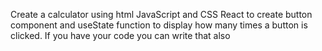 Create a calculator using html JavaScript and CSS
React to create button component and useState function to display how many times a button is clicked. If you have your code you can write that also